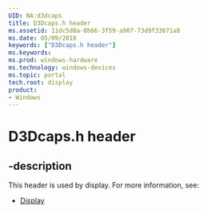 ```yaml
---
UID: NA:d3dcaps
title: D3Dcaps.h header
ms.assetid: 11dc5d8a-0b66-3f59-a907-73d9f33071a8
ms.date: 05/09/2018
keywords: ["D3Dcaps.h header"]
ms.keywords: 
ms.prod: windows-hardware
ms.technology: windows-devices
ms.topic: portal
tech.root: display
product:
- Windows
---
```


# D3Dcaps.h header


## -description


This header is used by display. For more information, see:

- [Display](../_display/index.md)
